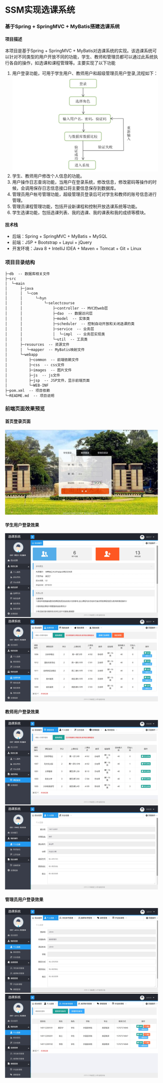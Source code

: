 # SSM实现选课系统
### 基于Spring + SpringMVC + MyBatis搭建选课系统 
#### 项目描述
本项目是基于Spring + SpringMVC + MyBatis对选课系统的实现。该选课系统可以针对不同类型的用户开放不同的功能，学生、教师和管理员都可以通过此系统执行各自的操作，如选课和课程管理等。主要实现了以下功能
1. 用户登录功能，可用于学生用户、教师用户和超级管理员用户登录,流程如下：
![无法加载图片](https://github.com/whoisHYN/aloe/blob/master/selectcourse0.JPG)
2. 学生、教师用户修改个人信息的功能。
3. 用户操作日志查询功能，当用户在登录系统，修改信息，修改密码等操作的时候，会调用保存日志信息接口将主要信息保存到数据库。
4. 管理员用户帐号管理功能，超级管理员登录后可对学生和教师的账号信息进行管理。
5. 管理员课程管理功能，包括开设新课程和控制开放选课系统等功能。
6. 学生选课功能，包括选课列表、我的选课、我的课表和我的成绩等模块。
#### 技术栈
   + 后端：Spring + SpringMVC + MyBatis + MySQL
   + 前端：JSP + Bootstrap + Layui + jQuery
   + 开发环境：Java 8 + IntelliJ IDEA + Maven + Tomcat + Git + Linux
### 项目目录结构
```$xslt
├─db  -- 数据库相关文件
├─src
│  └─main
│      ├─java
│      │  └─com
│      │      └─hyn
│      │          └─selectcourse
│      │              ├─controller -- MVC的web层
│      │              ├─dao  -- 数据访问层
│      │              ├─model  -- 实体类
│      │              ├─scheduler  -- 控制自动开放和关闭选课的类
│      │              ├─service  -- 业务层
│      │              │  └─impl  -- 业务层实现类
│      │              └─util  -- 工具类
│      ├─resources  -- 资源文件
│      │  └─mapper  -- MyBatis映射文件
│      └─webapp
│          ├─common  -- 前端依赖文件
│          ├─css  -- css文件
│          ├─images  -- 图片文件
│          ├─js  -- js文件
│          ├─jsp  -- JSP文件，显示前端页面
│          └─WEB-INF 
├─pom.xml  -- 项目依赖
└─README.md  -- 项目说明
```
### 前端页面效果预览
#### 首页登录页面
![无法加载图片](https://github.com/whoisHYN/aloe/blob/master/selectcourse1.JPG)

#### 学生用户登录效果
![无法加载图片](https://github.com/whoisHYN/aloe/blob/master/selectcourse2.JPG)
![无法加载图片](https://github.com/whoisHYN/aloe/blob/master/selectcourse3.JPG)

#### 教师用户登录效果
![无法加载图片](https://github.com/whoisHYN/aloe/blob/master/selectcourse4.JPG)
![无法加载图片](https://github.com/whoisHYN/aloe/blob/master/selectcourse5.JPG)

#### 管理员用户登录效果
![无法加载图片](https://github.com/whoisHYN/aloe/blob/master/selectcourse6.JPG)
![无法加载图片](https://github.com/whoisHYN/aloe/blob/master/selectcourse7.JPG)
